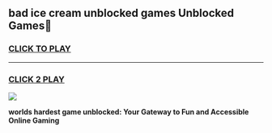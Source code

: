 
## bad ice cream unblocked games Unblocked Games👋
<h3>
<a href="https://premium.freeplayer.one?title=bad_ice_cream_unblocked_games&ref=16F">CLICK TO PLAY</a></h3>
<hr>

<h3>
<a href="https://premium.freeplayer.one?title=bad_ice_cream_unblocked_games&ref=16F">CLICK 2 PLAY</a>
  
</h3>

<a href="https://premium.freeplayer.one?title=bad_ice_cream_unblocked_games&ref=16F/"><img src="https://clearcache.store/games.png"></a>


**worlds hardest game unblocked: Your Gateway to Fun and Accessible Online Gaming**
